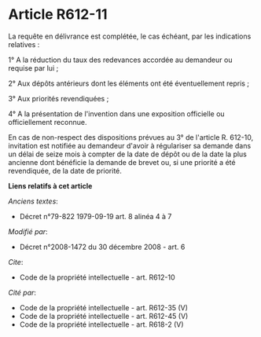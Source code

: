 # Article R612-11

La requête en délivrance est complétée, le cas échéant, par les indications relatives : 

1° A la réduction du taux des redevances accordée au demandeur ou requise par lui ; 

2° Aux dépôts antérieurs dont les éléments ont été éventuellement repris ; 

3° Aux priorités revendiquées ; 

4° A la présentation de l'invention dans une exposition officielle ou officiellement reconnue. 

En cas de non-respect des dispositions prévues au 3° de l'article R. 612-10, invitation est notifiée au demandeur d'avoir à
régulariser sa demande dans un délai de seize mois à compter de la date de dépôt ou de la date la plus ancienne dont
bénéficie la demande de brevet ou, si une priorité a été revendiquée, de la date de priorité.

**Liens relatifs à cet article**

_Anciens textes_:

  - Décret n°79-822 1979-09-19 art. 8 alinéa 4 à 7

_Modifié par_:

  - Décret n°2008-1472 du 30 décembre 2008 - art. 6

_Cite_:

  - Code de la propriété intellectuelle - art. R612-10

_Cité par_:

  - Code de la propriété intellectuelle - art. R612-35 (V)
  - Code de la propriété intellectuelle - art. R612-45 (V)
  - Code de la propriété intellectuelle - art. R618-2 (V)
